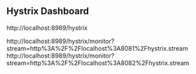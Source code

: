 Hystrix Dashboard
-----------------

http://localhost:8989/hystrix

http://localhost:8989/hystrix/monitor?stream=http%3A%2F%2Flocalhost%3A8081%2Fhystrix.stream
http://localhost:8989/hystrix/monitor?stream=http%3A%2F%2Flocalhost%3A8082%2Fhystrix.stream